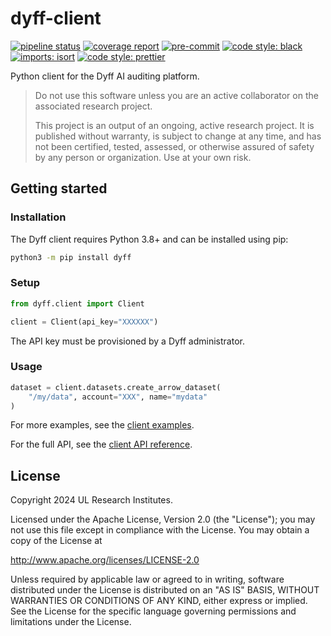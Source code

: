 # dyff-client

<!-- BADGIE TIME -->

[![pipeline status](https://img.shields.io/gitlab/pipeline-status/dyff/dyff-client?branch=main)](https://gitlab.com/dyff/dyff-client/-/commits/main)
[![coverage report](https://img.shields.io/gitlab/pipeline-coverage/dyff/dyff-client?branch=main)](https://gitlab.com/dyff/dyff-client/-/commits/main)
[![pre-commit](https://img.shields.io/badge/pre--commit-enabled-brightgreen?logo=pre-commit)](https://github.com/pre-commit/pre-commit)
[![code style: black](https://img.shields.io/badge/code_style-black-000000.svg)](https://github.com/psf/black)
[![imports: isort](https://img.shields.io/badge/imports-isort-1674b1?style=flat&labelColor=ef8336)](https://pycqa.github.io/isort/)
[![code style: prettier](https://img.shields.io/badge/code_style-prettier-ff69b4.svg)](https://github.com/prettier/prettier)

<!-- END BADGIE TIME -->

Python client for the Dyff AI auditing platform.

> Do not use this software unless you are an active collaborator on the
> associated research project.
>
> This project is an output of an ongoing, active research project. It is
> published without warranty, is subject to change at any time, and has not been
> certified, tested, assessed, or otherwise assured of safety by any person or
> organization. Use at your own risk.

## Getting started

### Installation

The Dyff client requires Python 3.8+ and can be installed using pip:

```bash
python3 -m pip install dyff
```

### Setup

```python
from dyff.client import Client

client = Client(api_key="XXXXXX")
```

The API key must be provisioned by a Dyff administrator.

### Usage

```python
dataset = client.datasets.create_arrow_dataset(
    "/my/data", account="XXX", name="mydata"
)
```

For more examples, see the [client
examples](https://docs.dyff.io/examples/client/).

For the full API, see the [client API
reference](https://docs.dyff.io/api-reference/client/).

## License

Copyright 2024 UL Research Institutes.

Licensed under the Apache License, Version 2.0 (the "License"); you may not use
this file except in compliance with the License. You may obtain a copy of the
License at

<http://www.apache.org/licenses/LICENSE-2.0>

Unless required by applicable law or agreed to in writing, software distributed
under the License is distributed on an "AS IS" BASIS, WITHOUT WARRANTIES OR
CONDITIONS OF ANY KIND, either express or implied. See the License for the
specific language governing permissions and limitations under the License.
